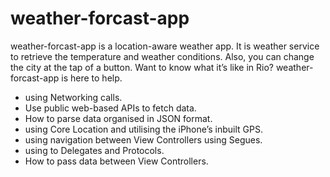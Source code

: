 # weather-forcast-app

weather-forcast-app is a location-aware weather app. It is weather service to retrieve the temperature and weather conditions. Also, you can change the city at the tap of a button. Want to know what it’s like in Rio? weather-forcast-app is here to help.



* using Networking calls.
* Use public web-based APIs to fetch data.
* How to parse data organised in JSON format.
* using Core Location and utilising the iPhone’s inbuilt GPS. 
* using navigation between View Controllers using Segues.
* using to Delegates and Protocols.
* How to pass data between View Controllers.
